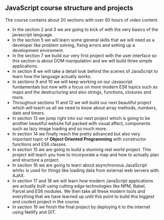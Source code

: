 ## JavaScript course structure and projects

The course contains about 20 sections with over 60 hours of video content.
- In the section 2 and 3 we are going to kick of with the very basics of the javascript language.
- In the section 5 we will learn some general skills that we will need as a developer like problem solving, fixing errors and setting up a development enviroment.
- In the section 7 we build our very first project with the user interface so this section is about DOM manipulation and we will build three simple applications.
- In section 8 we will take a detail look behind the scenes of JavaScript to learn how the language actually works.
- In sections 9 and 10 we will keep working on our Javascript fundamentals but now with a focus on more modern ES6 topics such as maps and the destructuring and also strings, functions, closures and more.
- Throughout sections 11 and 12 we will build our next beautiful project which will teach us all we need to know about array methods, numbers, date and timers.
- In section 13 we jump right into our next project which is going to be another beautiful website full packed with visual affect, components such as lazy image loading and so much more.
- In section 14 we finally reach the pretty advanced but also very important topic of **Object Oriented Programming** with constructor functions and ES6 classes.
- In section 15 we are going to build a stunning real world project. This project will teach you how to incorporate a map and how to actually plan and structure a project.
- In section 16 we are going to learn about asynchronous JavaScript whihc is used for things like loading data from external web servers with AJAX.
- In section 17 and 18 we will learn how modern JavaScript applications are actually built using cutting edge technologies like NPM, Babel, Parcel and ES6 modules.
We then take all these modern tools and everything that we have learned up until this point to build this biggest and coolest project in the course.
-  In section 19 we finish the final project by deploying it to the internet using Netlify and GIT.